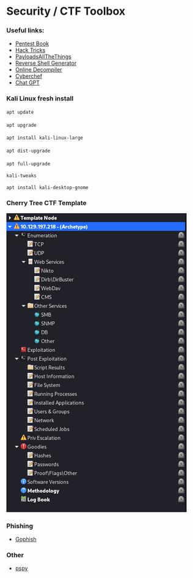 # Security / CTF Toolbox

### Useful links:

- [Pentest Book](https://pentestbook.six2dez.com)
- [Hack Tricks](https://book.hacktricks.xyz/welcome/readme)
- [PayloadsAllTheThings](https://github.com/swisskyrepo/PayloadsAllTheThings)
- [Reverse Shell Generator](https://www.revshells.com/)
- [Online Decompiler](https://dogbolt.org/)
- [Cyberchef](https://gchq.github.io/CyberChef/)
- [Chat GPT](https://openai.com/blog/chatgpt/)



### Kali Linux fresh install

```bash
apt update

apt upgrade

apt install kali-linux-large

apt dist-upgrade

apt full-upgrade
```

```bash
kali-tweaks
```


```bash
apt install kali-desktop-gnome
```




### Cherry Tree CTF Template

![alt text](https://github.com/rottaj/config/blob/master/sec/cherry_tree_screenshot.png)



### Phishing 

- [Gophish](https://getgophish.com/)



### Other

- [pspy](https://github.com/DominicBreuker/pspy)

